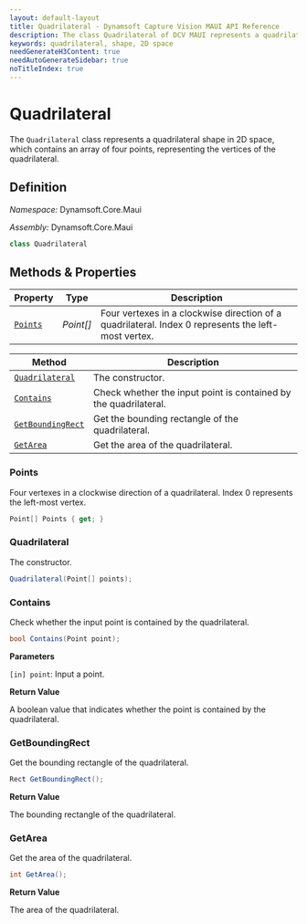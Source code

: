 ```yaml
---
layout: default-layout
title: Quadrilateral - Dynamsoft Capture Vision MAUI API Reference
description: The class Quadrilateral of DCV MAUI represents a quadrilateral shape in 2D space, which contains an array of four points, representing the vertices of the quadrilateral.
keywords: quadrilateral, shape, 2D space
needGenerateH3Content: true
needAutoGenerateSidebar: true
noTitleIndex: true
---
```


# Quadrilateral

The `Quadrilateral` class represents a quadrilateral shape in 2D space, which contains an array of four points, representing the vertices of the quadrilateral.

## Definition

*Namespace:* Dynamsoft.Core.Maui

*Assembly:* Dynamsoft.Core.Maui

```csharp
class Quadrilateral
```

## Methods & Properties

| Property | Type | Description |
| -------- | ---- | ----------- |
| [`Points`](#points) | *Point[]* | Four vertexes in a clockwise direction of a quadrilateral. Index 0 represents the left-most vertex. |

| Method | Description |
| ------ | ----------- |
| [`Quadrilateral`](#quadrilateral-1) | The constructor. |
| [`Contains`](#contains) | Check whether the input point is contained by the quadrilateral. |
| [`GetBoundingRect`](#getboundingrect) | Get the bounding rectangle of the quadrilateral. |
| [`GetArea`](#getarea) | Get the area of the quadrilateral. |

### Points

Four vertexes in a clockwise direction of a quadrilateral. Index 0 represents the left-most vertex.

```csharp
Point[] Points { get; }
```

### Quadrilateral

The constructor.

```csharp
Quadrilateral(Point[] points);
```

### Contains

Check whether the input point is contained by the quadrilateral.

```csharp
bool Contains(Point point);
```

**Parameters**

`[in] point`: Input a point.

**Return Value**

A boolean value that indicates whether the point is contained by the quadrilateral.

### GetBoundingRect

Get the bounding rectangle of the quadrilateral.

```csharp
Rect GetBoundingRect();
```

**Return Value**

The bounding rectangle of the quadrilateral.

### GetArea

Get the area of the quadrilateral.

```csharp
int GetArea();
```

**Return Value**

The area of the quadrilateral.
